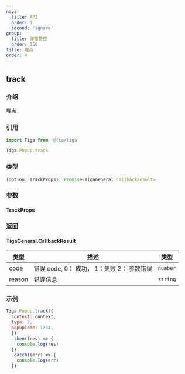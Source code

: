 ```yaml
---
nav:
  title: API
  order: 1
  second: 'ignore'
group:
  title: 弹窗管控
  order: 150
title: 埋点
order: 4
---
```



## track
<Platform name="popup" version="1.1.0"></Platform>

### 介绍
埋点

### 引用

```jsx | pure
import Tiga from '@fta/tiga'

Tiga.Popup.track
```

### 类型

```jsx | pure
(option: TrackProps): Promise<TigaGeneral.CallbackResult>
```

### 参数
#### TrackProps
<API id="Popup_TrackProps"></API>

### 返回
#### TigaGeneral.CallbackResult
<span id="CallbackResult"></span>

| 类型   | 描述      | 类型     |
| ------ | --------- | -------- | 
| code   | 错误 code, 0： 成功， 1：失败 2： 参数错误 | `number` | 
| reason | 错误信息  | `string` |

### 示例

```jsx | pure
Tiga.Popup.track({
  context: context,
  type: 2,
  popupCode: 1234,
  })
  .then((res) => {
    console.log(res)
  })
  .catch((err) => {
    console.log(err)
  })
```
